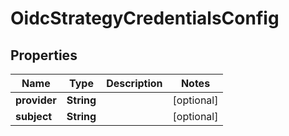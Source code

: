 

# OidcStrategyCredentialsConfig

## Properties

Name | Type | Description | Notes
------------ | ------------- | ------------- | -------------
**provider** | **String** |  |  [optional]
**subject** | **String** |  |  [optional]



